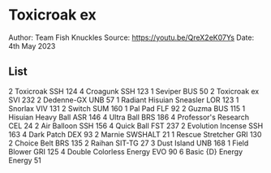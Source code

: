 # Toxicroak ex

Author: Team Fish Knuckles
Source: <https://youtu.be/QreX2eK07Ys>
Date: 4th May 2023

## List

2 Toxicroak SSH 124
4 Croagunk SSH 123
1 Seviper BUS 50
2 Toxicroak ex SVI 232
2 Dedenne-GX UNB 57
1 Radiant Hisuian Sneasler LOR 123
1 Snorlax VIV 131
2 Switch SUM 160
1 Pal Pad FLF 92
2 Guzma BUS 115
1 Hisuian Heavy Ball ASR 146
4 Ultra Ball BRS 186
4 Professor's Research CEL 24
2 Air Balloon SSH 156
4 Quick Ball FST 237
2 Evolution Incense SSH 163
4 Dark Patch DEX 93
2 Marnie SWSHALT 21
1 Rescue Stretcher GRI 130
2 Choice Belt BRS 135
2 Raihan SIT-TG 27
3 Dust Island UNB 168
1 Field Blower GRI 125
4 Double Colorless Energy EVO 90
6 Basic {D} Energy Energy 51
